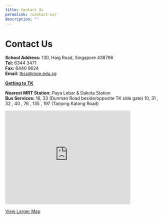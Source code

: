 ```yaml
---
title: Contact Us
permalink: /contact-us/
description: ""
---
```

# Contact Us
**School Address:** 130, Haig Road, Singapore 438796  
**Tel:** 6344 3471  
**Fax:** 6440 9624  
**Email:** [tkss@moe.edu.sg](http://tkss.24k-designs.com/mailto:tkss@moe.edu.sg)

<b><u>Getting to TK</u></b>

**Nearest MRT Station:** Paya Lebar & Dakota Station  
**Bus Services:** 16, 33 (Dunman Road beside/opposite TK side gate) 10, 31 , 32 , 40 , 76 , 135 , 197 (Tanjong Katong Road)

<iframe loading="lazy" src="https://www.google.com/maps/embed?pb=!1m14!1m8!1m3!1d3988.7785293356624!2d103.89768615342426!3d1.3081077871424793!3m2!1i1024!2i768!4f13.1!3m3!1m2!1s0x0000000000000000%3A0x7f258997659216e2!2sTanjong+Katong+Secondary+School!5e0!3m2!1sen!2s!4v1416464779237" width="400" height="300" frameborder="0" data-mce-fragment="1"></iframe>

<a href="https://www.google.com/maps/place/Tanjong+Katong+Secondary+School/@1.3081078,103.8976862,17z/data=!4m2!3m1!1s0x0000000000000000:0x7f258997659216e2?hl=en" target="_blank">View Larger Map</a>